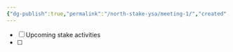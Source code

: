 ```yaml
---
{"dg-publish":true,"permalink":"/north-stake-ysa/meeting-1/","created":"2025-10-28T22:53:13.208+10:30","updated":"2025-10-30T21:01:27.439+10:30"}
---
```



- [ ] Upcoming stake activities
- [ ] 
